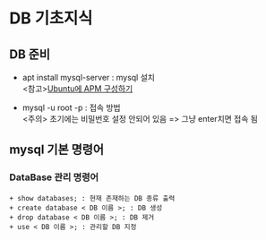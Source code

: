 # DB 기초지식

## DB 준비
+ apt install mysql-server : mysql 설치 <br>
<참고>[Ubuntu에 APM 구성하기](https://blog.lael.be/post/7264)<br>

+ mysql -u root -p : 접속 방법 <br>
<주의> 초기에는 비밀번호 설정 안되어 있음 => 그냥 enter치면 접속 됨

## mysql 기본 명령어
### DataBase 관리 명령어
```
+ show databases; : 현재 존재하는 DB 종류 출력
+ create database < DB 이름 >; : DB 생성
+ drop database < DB 이름 >; : DB 제거
+ use < DB 이름 >; : 관리할 DB 지정
```

